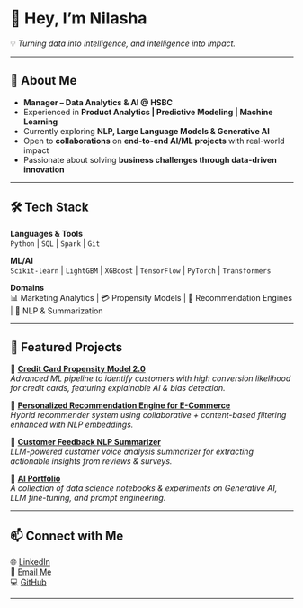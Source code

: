 # 👋 Hey, I’m Nilasha  

💡 *Turning data into intelligence, and intelligence into impact.*  

---

## 🚀 About Me  
- **Manager – Data Analytics & AI @ HSBC**  
- Experienced in **Product Analytics | Predictive Modeling | Machine Learning**  
- Currently exploring **NLP, Large Language Models & Generative AI**  
- Open to **collaborations** on **end-to-end AI/ML projects** with real-world impact  
- Passionate about solving **business challenges through data-driven innovation**  

---

## 🛠️ Tech Stack  

**Languages & Tools**  
`Python` | `SQL` | `Spark` | `Git`  

**ML/AI**  
`Scikit-learn` | `LightGBM` | `XGBoost` | `TensorFlow` | `PyTorch` | `Transformers`  

**Domains**  
📊 Marketing Analytics | 💳 Propensity Models | 🛒 Recommendation Engines | 💬 NLP & Summarization  

---

## 📂 Featured Projects  

🔹 [**Credit Card Propensity Model 2.0**](#)  
*Advanced ML pipeline to identify customers with high conversion likelihood for credit cards, featuring explainable AI & bias detection.*  

🔹 [**Personalized Recommendation Engine for E-Commerce**](#)  
*Hybrid recommender system using collaborative + content-based filtering enhanced with NLP embeddings.*  

🔹 [**Customer Feedback NLP Summarizer**](#)  
*LLM-powered customer voice analysis summarizer for extracting actionable insights from reviews & surveys.*  

🔹 [**AI Portfolio**](#)  
*A collection of data science notebooks & experiments on Generative AI, LLM fine-tuning, and prompt engineering.*  

---

## 📫 Connect with Me  

🌐 [LinkedIn](https://www.linkedin.com/in/nilashaghosh)  
📧 [Email Me](mailto:gnilasha@gmail.com)  
💻 [GitHub](https://github.com/Nilasha27)  

---
